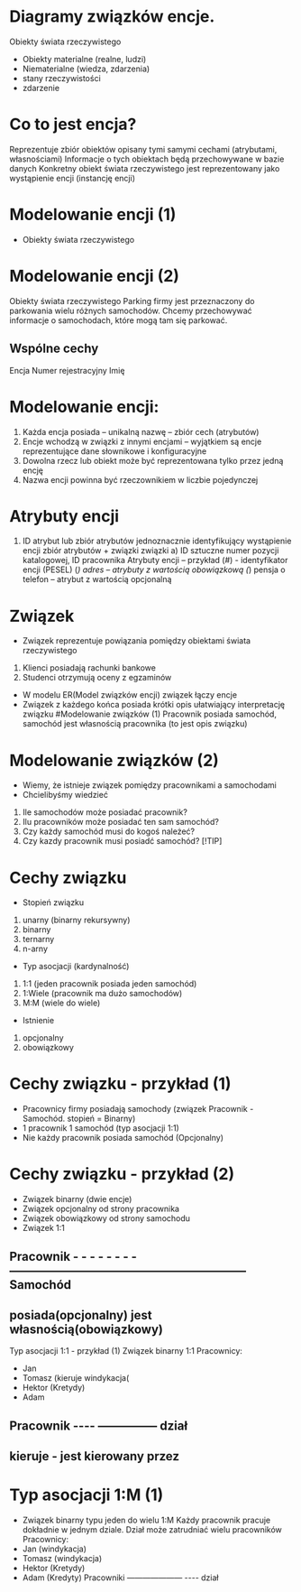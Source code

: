 # Diagramy związków encje.
Obiekty świata rzeczywistego
- Obiekty materialne (realne, ludzi)
- Niematerialne (wiedza, zdarzenia)
- stany rzeczywistości
- zdarzenie
# Co to jest encja?
Reprezentuje zbiór obiektów opisany tymi samymi cechami (atrybutami, własnościami)
Informacje o tych obiektach będą przechowywane w bazie danych
Konkretny obiekt świata rzeczywistego jest reprezentowany jako wystąpienie encji (instancję encji)
# Modelowanie encji (1)
- Obiekty świata rzeczywistego
# Modelowanie encji (2)
Obiekty świata rzeczywistego
Parking firmy jest przeznaczony do parkowania wielu różnych samochodów. Chcemy przechowywać informacje o samochodach, które mogą tam się parkować.
## Wspólne cechy
Encja
Numer rejestracyjny
Imię
# Modelowanie encji:
1. Każda encja posiada – unikalną nazwę – zbiór cech (atrybutów)
2. Encje wchodzą w związki z innymi encjami – wyjątkiem są encje reprezentujące dane słownikowe i konfiguracyjne
3. Dowolna rzecz lub obiekt może być reprezentowana tylko przez jedną encję
4. Nazwa encji powinna być rzeczownikiem w liczbie pojedynczej
# Atrybuty encji
1. ID
atrybut lub zbiór atrybutów jednoznacznie identyfikujący wystąpienie encji
zbiór atrybutów + związki
związki
a) ID sztuczne
numer pozycji katalogowej, ID pracownika
Atrybuty encji – przykład
(#) - identyfikator encji (PESEL)
(*) adres – atrybuty z wartością obowiązkową
(*) pensja
o telefon – atrybut z wartością opcjonalną
# Związek
- Związek reprezentuje powiązania pomiędzy obiektami świata rzeczywistego
1. Klienci posiadają rachunki bankowe
2. Studenci otrzymują oceny z egzaminów
- W modelu ER(Model związków encji) związek łączy encje
- Związek z każdego końca posiada krótki opis ułatwiający interpretację związku
#Modelowanie związków (1)
Pracownik posiada samochód, samochód jest własnością pracownika (to jest opis związku)
# Modelowanie związków (2)
- Wiemy, że istnieje związek pomiędzy pracownikami a samochodami
- Chcielibyśmy wiedzieć
1. Ile samochodów może posiadać pracownik?
2. Ilu pracowników może posiadać ten sam samochód?
3. Czy każdy samochód musi do kogoś należeć?
4. Czy kazdy pracownik musi posiadć samochód?
[!TIP]
# Cechy związku
- Stopień związku
1. unarny (binarny rekursywny)
2. binarny
3. ternarny
4. n-arny
- Typ asocjacji (kardynalność)
1. 1:1 (jeden pracownik posiada jeden samochód)
2. 1:Wiele (pracownik ma dużo samochodów)
3. M:M (wiele do wiele)
- Istnienie
1. opcjonalny
2. obowiązkowy
# Cechy związku - przykład (1)
- Pracownicy firmy posiadają samochody (związek Pracownik - Samochód. stopień = Binarny)
- 1 pracownik 1 samochód (typ asocjacji 1:1)
- Nie każdy pracownik posiada samochód (Opcjonalny)
# Cechy związku - przykład (2)
- Związek binarny (dwie encje)
- Związek opcjonalny od strony pracownika
- Związek obowiązkowy od strony samochodu
- Związek 1:1
## Pracownik - - - - - - - -  ―――――――――――――――――――― Samochód
##             posiada(opcjonalny)    jest własnością(obowiązkowy)
Typ asocjacji 1:1 - przykład (1)
Związek binarny 1:1
Pracownicy:
- Jan
- Tomasz (kieruje windykacja(
- Hektor (Kretydy)
- Adam
## Pracownik ---- ――――― dział
## kieruje - jest kierowany przez
# Typ asocjacji 1:M (1)
- Związek binarny typu jeden do wielu 1:M
Każdy pracownik pracuje dokładnie w jednym dziale. Dział może zatrudniać wielu pracowników
Pracownicy:
- Jan (windykacja)
- Tomasz (windykacja)
- Hektor (Kretydy)
- Adam (Kredyty)
Pracowniki ――――――― ---- dział
